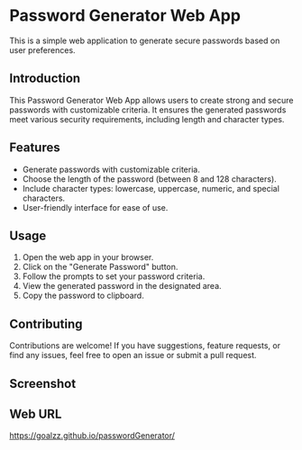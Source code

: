 # Password Generator Web App

This is a simple web application to generate secure passwords based on user preferences.

## Introduction

This Password Generator Web App allows users to create strong and secure passwords with customizable criteria. It ensures the generated passwords meet various security requirements, including length and character types.

## Features

- Generate passwords with customizable criteria.
- Choose the length of the password (between 8 and 128 characters).
- Include character types: lowercase, uppercase, numeric, and special characters.
- User-friendly interface for ease of use.

## Usage

1. Open the web app in your browser.
2. Click on the "Generate Password" button.
3. Follow the prompts to set your password criteria.
4. View the generated password in the designated area.
5. Copy the password to clipboard.

## Contributing

Contributions are welcome! If you have suggestions, feature requests, or find any issues, feel free to open an issue or submit a pull request.

## Screenshot 

## Web URL
https://goalzz.github.io/passwordGenerator/
